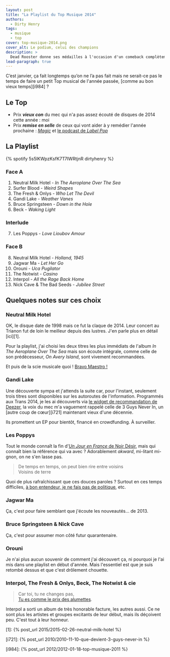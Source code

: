 ```yaml
---
layout: post
title: "La Playlist du Top Musique 2014"
authors:
  - Dirty Henry
tags:
  - musique
  - top
cover: top-musique-2014.png
cover_alt: Le podium, celui des champions
description: >
  Dead Rooster donne ses médailles à l'occasion d'un comeback complètement 2.0 !
lead-paragraph: true
---
```


C’est janvier, ça fait longtemps qu’on ne l’a pas fait mais ne serait-ce pas le
temps de faire un petit Top musical de l'année passée, [comme au bon vieux
temps][i984] ?

## Le Top

- Prix **_vieux con_** du mec qui n'a pas assez écouté de disques de 2014 cette
  année : moi
- Prix **_remise en selle_** de ceux qui vont aider à y remédier l'année
  prochaine : [_Magic_][magicrpm] et [le podcast de _Label
  Pop_][labelpop-podcast]

## La Playlist

{% spotify 5s5lKWpzKsfK7T7IWRtjnR dirtyhenry %}

### Face A

1. Neutral Milk Hotel - _In The Aeroplane Over The Sea_
2. Surfer Blood - _Weird Shapes_
3. The Fresh & Onlys - _Who Let The Devil_
4. Gandi Lake - _Weather Vanes_
5. Bruce Springsteen - _Down in the Hole_
6. Beck - _Waking Light_

### Interlude

7. Les Poppys - _Love Lioubov Amour_

### Face B

8. Neutral Milk Hotel - _Holland, 1945_
9. Jagwar Ma - _Let Her Go_
10. Orouni - _Uca Pugilator_
11. The Notwist - _Casino_
12. Interpol - _All the Rage Back Home_
13. Nick Cave & The Bad Seeds - _Jubilee Street_

## Quelques notes sur ces choix

### Neutral Milk Hotel

OK, le disque date de 1998 mais ce fut la claque de 2014. Leur concert au
Trianon fut de loin le meilleur depuis des lustres. J'en parle plus en détail
[ici][1].

Pour la playlist, j'ai choisi les deux titres les plus immédiats de l'album _In
The Aeroplane Over The Sea_ mais son écoute intégrale, comme celle de son
prédécesseur, _On Avery Island_, sont vivement recommandées.

Et puis de la scie musicale quoi ! [Bravo Maestro
!][bravo-maestro-classe-americaine]

### Gandi Lake

Une découverte sympa et j'attends la suite car, pour l'instant, seulement trois
titres sont disponibles sur les autoroutes de l'information. Programmés aux
Trans 2014, je les ai découverts via [le widget de recommandation de
Deezer][deezer-lineup-recommender], la voix du mec m'a vaguement rappelé celle
de 3 Guys Never In, un [autre coup de cœur][i721] maintenant vieux d'une
décennie.

Ils promettent un EP pour bientôt, financé en crowdfunding. À surveiller.

### Les Poppys

Tout le monde connaît la fin d'[_Un Jour en France_ de Noir
Désir][clip-un-jour-en-france], mais qui connaît bien la référence qui va avec ?
Adorablement _akward_, mi-litant mi-gnon, on ne s'en lasse pas.

> De temps en temps, on peut bien rire entre voisins  
> Voisins de terre

Quoi de plus rafraîchissant que ces douces paroles ? Surtout en ces temps
difficiles, [à bon entendeur, je ne fais pas de
politique][merci-le-foot-a-bon-entendeur], etc.

### Jagwar Ma

Ça, c'est pour faire semblant que j'écoute les nouveautés… de 2013.

### Bruce Springsteen & Nick Cave

Ça, c'est pour assumer mon côté futur quarantenaire.

### Orouni

Je n'ai plus aucun souvenir de comment j'ai découvert ça, ni pourquoi je l'ai
mis dans une playlist en début d'année. Mais l'essentiel est que je suis retombé
dessus et que c'est drôlement chouette.

### Interpol, The Fresh & Onlys, Beck, The Notwist & cie

> Car toi, tu ne changes pas,  
> [Tu es comme le prix des alumettes][stone-et-charden-prix-des-alumettes].

Interpol a sorti un album de très honorable facture, les autres aussi. Ce ne
sont plus les artistes et groupes excitants de leur début, mais ils déçoivent
peu. C'est tout à leur honneur.

[magicrpm]: http://www.magicrpm.com
[labelpop-podcast]: https://www.francemusique.fr/emission/label-pop
[bravo-maestro-classe-americaine]: http://youtu.be/RQeLeRMRrTM
[deezer-lineup-recommender]:
  https://www.facebook.com/deezerfr/app_1491856657769251
[clip-un-jour-en-france]: http://youtu.be/J8Z549GKkeM?t=3m29s
[merci-le-foot-a-bon-entendeur]:
  http://www.dailymotion.com/video/x6gron_merci-le-foot-part-1_fun?start=577
[stone-et-charden-prix-des-alumettes]:
  https://www.youtube.com/watch?v=n8x1T_-XfMY

[1]: {% post_url 2015/2015-02-26-neutral-milk-hotel %}

[i721]: {% post_url 2010/2010-11-10-que-devient-3-guys-never-in %}

[i984]: {% post_url 2012/2012-01-18-top-musique-2011 %}
